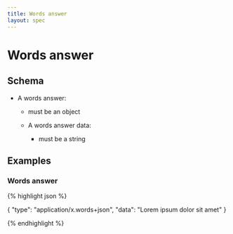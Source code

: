 ```yaml
---
title: Words answer
layout: spec
---
```


# Words answer

## Schema

* A words answer:

  * must be an object

  * A words answer data:

    * must be a string

## Examples

### Words answer

{% highlight json %}

{
  "type": "application/x.words+json",
  "data": "Lorem ipsum dolor sit amet"
}


{% endhighlight %}

